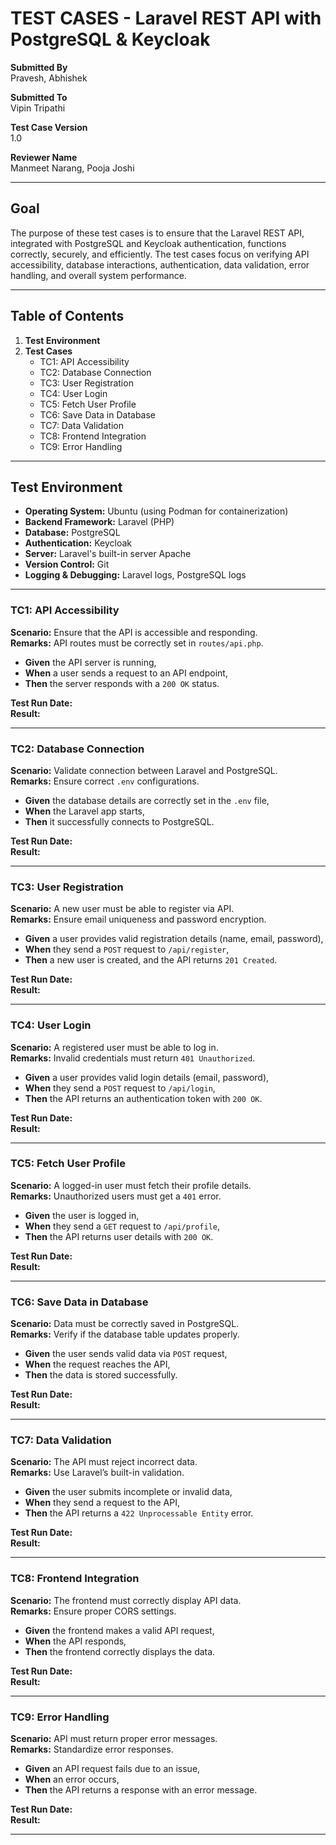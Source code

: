 
# **TEST CASES - Laravel REST API with PostgreSQL & Keycloak**  

**Submitted By**  
Pravesh, Abhishek  

**Submitted To**  
Vipin Tripathi  

**Test Case Version**  
1.0  

**Reviewer Name**  
Manmeet Narang, Pooja Joshi  

---

## **Goal**  
The purpose of these test cases is to ensure that the Laravel REST API, integrated with PostgreSQL and Keycloak authentication, functions correctly, securely, and efficiently. The test cases focus on verifying API accessibility, database interactions, authentication, data validation, error handling, and overall system performance.  

---

## **Table of Contents**  

1. **Test Environment**  
2. **Test Cases**  
   - TC1: API Accessibility  
   - TC2: Database Connection  
   - TC3: User Registration  
   - TC4: User Login  
   - TC5: Fetch User Profile  
   - TC6: Save Data in Database  
   - TC7: Data Validation  
   - TC8: Frontend Integration  
   - TC9: Error Handling  

---

## **Test Environment**  
- **Operating System:** Ubuntu (using Podman for containerization)  
- **Backend Framework:** Laravel (PHP)  
- **Database:** PostgreSQL  
- **Authentication:** Keycloak  
- **Server:** Laravel's built-in server Apache  
- **Version Control:** Git  
- **Logging & Debugging:** Laravel logs, PostgreSQL logs  

---

### **TC1: API Accessibility**  
**Scenario:** Ensure that the API is accessible and responding.  
**Remarks:** API routes must be correctly set in `routes/api.php`.  

- **Given** the API server is running,  
- **When** a user sends a request to an API endpoint,  
- **Then** the server responds with a `200 OK` status.  

**Test Run Date:**    
**Result:**  

---

### **TC2: Database Connection**  
**Scenario:** Validate connection between Laravel and PostgreSQL.  
**Remarks:** Ensure correct `.env` configurations.  

- **Given** the database details are correctly set in the `.env` file,  
- **When** the Laravel app starts,  
- **Then** it successfully connects to PostgreSQL.  

**Test Run Date:**   
**Result:**  

---

### **TC3: User Registration**  
**Scenario:** A new user must be able to register via API.  
**Remarks:** Ensure email uniqueness and password encryption.  

- **Given** a user provides valid registration details (name, email, password),  
- **When** they send a `POST` request to `/api/register`,  
- **Then** a new user is created, and the API returns `201 Created`.  

**Test Run Date:**    
**Result:**  

---

### **TC4: User Login**  
**Scenario:** A registered user must be able to log in.  
**Remarks:** Invalid credentials must return `401 Unauthorized`.  

- **Given** a user provides valid login details (email, password),  
- **When** they send a `POST` request to `/api/login`,  
- **Then** the API returns an authentication token with `200 OK`.  

**Test Run Date:**    
**Result:**  

---

### **TC5: Fetch User Profile**  
**Scenario:** A logged-in user must fetch their profile details.  
**Remarks:** Unauthorized users must get a `401` error.  

- **Given** the user is logged in,  
- **When** they send a `GET` request to `/api/profile`,  
- **Then** the API returns user details with `200 OK`.  

**Test Run Date:**    
**Result:**  

---

### **TC6: Save Data in Database**  
**Scenario:** Data must be correctly saved in PostgreSQL.  
**Remarks:** Verify if the database table updates properly.  

- **Given** the user sends valid data via `POST` request,  
- **When** the request reaches the API,  
- **Then** the data is stored successfully.  

**Test Run Date:**    
**Result:**  

---

### **TC7: Data Validation**  
**Scenario:** The API must reject incorrect data.  
**Remarks:** Use Laravel’s built-in validation.  

- **Given** the user submits incomplete or invalid data,  
- **When** they send a request to the API,  
- **Then** the API returns a `422 Unprocessable Entity` error.  

**Test Run Date:**    
**Result:**  

---

### **TC8: Frontend Integration**  
**Scenario:** The frontend must correctly display API data.  
**Remarks:** Ensure proper CORS settings.  

- **Given** the frontend makes a valid API request,  
- **When** the API responds,  
- **Then** the frontend correctly displays the data.  

**Test Run Date:**     
**Result:**  

---

### **TC9: Error Handling**  
**Scenario:** API must return proper error messages.  
**Remarks:** Standardize error responses.  

- **Given** an API request fails due to an issue,  
- **When** an error occurs,  
- **Then** the API returns a response with an error message.  

**Test Run Date:**     
**Result:**  

---
